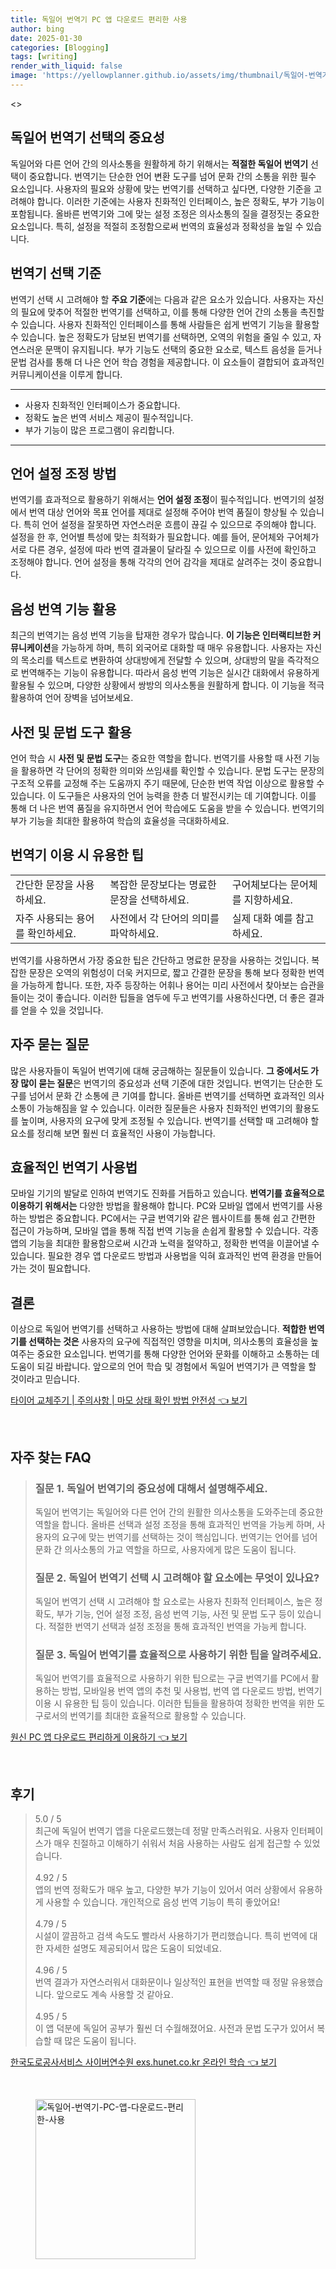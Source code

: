 ```yaml
---
title: 독일어 번역기 PC 앱 다운로드 편리한 사용
author: bing
date: 2025-01-30
categories: [Blogging]
tags: [writing]
render_with_liquid: false
image: 'https://yellowplanner.github.io/assets/img/thumbnail/독일어-번역기-PC-앱-다운로드-편리한-사용.webp'
---
```

<p><>
<head>
    <title>독일어 번역기 선택 및 설정</title>
</head>
<body></p>

<h2 id='번역기 선택의 중요성'>독일어 번역기 선택의 중요성</h2>

<p>독일어와 다른 언어 간의 의사소통을 원활하게 하기 위해서는 <b>적절한 독일어 번역기</b> 선택이 중요합니다. 번역기는 단순한 언어 변환 도구를 넘어 문화 간의 소통을 위한 필수 요소입니다. 사용자의 필요와 상황에 맞는 번역기를 선택하고 싶다면, 다양한 기준을 고려해야 합니다. 이러한 기준에는 사용자 친화적인 인터페이스, 높은 정확도, 부가 기능이 포함됩니다. 올바른 번역기와 그에 맞는 설정 조정은 의사소통의 질을 결정짓는 중요한 요소입니다. 특히, 설정을 적절히 조정함으로써 번역의 효율성과 정확성을 높일 수 있습니다.</p>

<h2 id='번역기 선택 기준'>번역기 선택 기준</h2>

<p>번역기 선택 시 고려해야 할 <b>주요 기준</b>에는 다음과 같은 요소가 있습니다. 사용자는 자신의 필요에 맞추어 적절한 번역기를 선택하고, 이를 통해 다양한 언어 간의 소통을 촉진할 수 있습니다. 사용자 친화적인 인터페이스를 통해 사람들은 쉽게 번역기 기능을 활용할 수 있습니다. 높은 정확도가 담보된 번역기를 선택하면, 오역의 위험을 줄일 수 있고, 자연스러운 문맥이 유지됩니다. 부가 기능도 선택의 중요한 요소로, 텍스트 음성을 듣거나 문법 검사를 통해 더 나은 언어 학습 경험을 제공합니다. 이 요소들이 결합되어 효과적인 커뮤니케이션을 이루게 합니다.</p>

<hr />

<ul>
    <li>사용자 친화적인 인터페이스가 중요합니다.</li>
    <li>정확도 높은 번역 서비스 제공이 필수적입니다.</li>
    <li>부가 기능이 많은 프로그램이 유리합니다.</li>
</ul>

<hr />

<h2 id='언어 설정 조정 방법'>언어 설정 조정 방법</h2>

<p>번역기를 효과적으로 활용하기 위해서는 <b>언어 설정 조정</b>이 필수적입니다. 번역기의 설정에서 번역 대상 언어와 목표 언어를 제대로 설정해 주어야 번역 품질이 향상될 수 있습니다. 특히 언어 설정을 잘못하면 자연스러운 흐름이 끊길 수 있으므로 주의해야 합니다. 설정을 한 후, 언어별 특성에 맞는 최적화가 필요합니다. 예를 들어, 문어체와 구어체가 서로 다른 경우, 설정에 따라 번역 결과물이 달라질 수 있으므로 이를 사전에 확인하고 조정해야 합니다. 언어 설정을 통해 각각의 언어 감각을 제대로 살려주는 것이 중요합니다.</p>

<h2 id='음성 번역 기능 활용'>음성 번역 기능 활용</h2>

<p>최근의 번역기는 음성 번역 기능을 탑재한 경우가 많습니다. <b>이 기능은 인터랙티브한 커뮤니케이션</b>을 가능하게 하며, 특히 외국어로 대화할 때 매우 유용합니다. 사용자는 자신의 목소리를 텍스트로 변환하여 상대방에게 전달할 수 있으며, 상대방의 말을 즉각적으로 번역해주는 기능이 유용합니다. 따라서 음성 번역 기능은 실시간 대화에서 유용하게 활용될 수 있으며, 다양한 상황에서 쌍방의 의사소통을 원활하게 합니다. 이 기능을 적극 활용하여 언어 장벽을 넘어보세요.</p>

<h2 id='사전 및 문법 도구 활용'>사전 및 문법 도구 활용</h2>

<p>언어 학습 시 <b>사전 및 문법 도구</b>는 중요한 역할을 합니다. 번역기를 사용할 때 사전 기능을 활용하면 각 단어의 정확한 의미와 쓰임새를 확인할 수 있습니다. 문법 도구는 문장의 구조적 오류를 교정해 주는 도움까지 주기 때문에, 단순한 번역 작업 이상으로 활용할 수 있습니다. 이 도구들은 사용자의 언어 능력을 한층 더 발전시키는 데 기여합니다. 이를 통해 더 나은 번역 품질을 유지하면서 언어 학습에도 도움을 받을 수 있습니다. 번역기의 부가 기능을 최대한 활용하여 학습의 효율성을 극대화하세요.</p>

<h2 id='번역기 이용 시 유용한 팁'>번역기 이용 시 유용한 팁</h2>

<table>
    <tr>
        <td>간단한 문장을 사용하세요.</td>
        <td>복잡한 문장보다는 명료한 문장을 선택하세요.</td>
        <td>구어체보다는 문어체를 지향하세요.</td>
    </tr>
    <tr>
        <td>자주 사용되는 용어를 확인하세요.</td>
        <td>사전에서 각 단어의 의미를 파악하세요.</td>
        <td>실제 대화 예를 참고하세요.</td>
    </tr>
</table>

<p>번역기를 사용하면서 가장 중요한 팁은 간단하고 명료한 문장을 사용하는 것입니다. 복잡한 문장은 오역의 위험성이 더욱 커지므로, 짧고 간결한 문장을 통해 보다 정확한 번역을 가능하게 합니다. 또한, 자주 등장하는 어휘나 용어는 미리 사전에서 찾아보는 습관을 들이는 것이 좋습니다. 이러한 팁들을 염두에 두고 번역기를 사용하신다면, 더 좋은 결과를 얻을 수 있을 것입니다.</p>

<h2 id='자주 묻는 질문'>자주 묻는 질문</h2>

<p>많은 사용자들이 독일어 번역기에 대해 궁금해하는 질문들이 있습니다. <b>그 중에서도 가장 많이 묻는 질문</b>은 번역기의 중요성과 선택 기준에 대한 것입니다. 번역기는 단순한 도구를 넘어서 문화 간 소통에 큰 기여를 합니다. 올바른 번역기를 선택하면 효과적인 의사소통이 가능해짐을 알 수 있습니다. 이러한 질문들은 사용자 친화적인 번역기의 활용도를 높이며, 사용자의 요구에 맞게 조정될 수 있습니다. 번역기를 선택할 때 고려해야 할 요소를 정리해 보면 훨씬 더 효율적인 사용이 가능합니다.</p>

<h2 id='효율적인 번역기 사용법'>효율적인 번역기 사용법</h2>

<p>모바일 기기의 발달로 인하여 번역기도 진화를 거듭하고 있습니다. <b>번역기를 효율적으로 이용하기 위해서는</b> 다양한 방법을 활용해야 합니다. PC와 모바일 앱에서 번역기를 사용하는 방법은 중요합니다. PC에서는 구글 번역기와 같은 웹사이트를 통해 쉽고 간편한 접근이 가능하며, 모바일 앱을 통해 직접 번역 기능을 손쉽게 활용할 수 있습니다. 각종 앱의 기능을 최대한 활용함으로써 시간과 노력을 절약하고, 정확한 번역을 이끌어낼 수 있습니다. 필요한 경우 앱 다운로드 방법과 사용법을 익혀 효과적인 번역 환경을 만들어 가는 것이 필요합니다.</p>

<h2 id='결론'>결론</h2>

<p>이상으로 독일어 번역기를 선택하고 사용하는 방법에 대해 살펴보았습니다. <b>적합한 번역기를 선택하는 것은</b> 사용자의 요구에 직접적인 영향을 미치며, 의사소통의 효율성을 높여주는 중요한 요소입니다. 번역기를 통해 다양한 언어와 문화를 이해하고 소통하는 데 도움이 되길 바랍니다. 앞으로의 언어 학습 및 경험에서 독일어 번역기가 큰 역할을 할 것이라고 믿습니다.</p>

<p></body>
</></p>
<p><a class="click-button" title="타이어 교체주기 | 주의사항 | 마모 상태 확인 방법 안전성" href="https://yellowplanner.github.io/posts/%ED%83%80%EC%9D%B4%EC%96%B4-%EA%B5%90%EC%B2%B4%EC%A3%BC%EA%B8%B0-%EC%A3%BC%EC%9D%98%EC%82%AC%ED%95%AD-%EB%A7%88%EB%AA%A8-%EC%83%81%ED%83%9C-%ED%99%95%EC%9D%B8-%EB%B0%A9%EB%B2%95-%EC%95%88%EC%A0%84%EC%84%B1/" rel="dofollow">타이어 교체주기 | 주의사항 | 마모 상태 확인 방법 안전성 👈 보기</a></p><br>
<h2 id='자주_찾는_FAQ'>자주 찾는 FAQ</h2>
<div itemscope="" itemtype="https://schema.org/FAQPage"> 
<blockquote> 
<div itemscope="" itemprop="mainEntity" itemtype="https://schema.org/Question"> 
<h3 itemprop="name">질문 1. 독일어 번역기의 중요성에 대해서 설명해주세요.</h3> 
<div itemscope="" itemprop="acceptedAnswer" itemtype="https://schema.org/Answer"> 
<span itemprop="text"> 
<p>독일어 번역기는 독일어와 다른 언어 간의 원활한 의사소통을 도와주는데 중요한 역할을 합니다. 올바른 선택과 설정 조정을 통해 효과적인 번역을 가능케 하며, 사용자의 요구에 맞는 번역기를 선택하는 것이 핵심입니다. 번역기는 언어를 넘어 문화 간 의사소통의 가교 역할을 하므로, 사용자에게 많은 도움이 됩니다.</p> 
</span> 
</div> 
</div> 

<div itemscope="" itemprop="mainEntity" itemtype="https://schema.org/Question"> 
<h3 itemprop="name">질문 2. 독일어 번역기 선택 시 고려해야 할 요소에는 무엇이 있나요?</h3> 
<div itemscope="" itemprop="acceptedAnswer" itemtype="https://schema.org/Answer"> 
<span itemprop="text"> 
<p>독일어 번역기 선택 시 고려해야 할 요소로는 사용자 친화적 인터페이스, 높은 정확도, 부가 기능, 언어 설정 조정, 음성 번역 기능, 사전 및 문법 도구 등이 있습니다. 적절한 번역기 선택과 설정 조정을 통해 효과적인 번역을 가능케 합니다.</p> 
</span> 
</div> 
</div> 

<div itemscope="" itemprop="mainEntity" itemtype="https://schema.org/Question"> 
<h3 itemprop="name">질문 3. 독일어 번역기를 효율적으로 사용하기 위한 팁을 알려주세요.</h3> 
<div itemscope="" itemprop="acceptedAnswer" itemtype="https://schema.org/Answer"> 
<span itemprop="text"> 
<p>독일어 번역기를 효율적으로 사용하기 위한 팁으로는 구글 번역기를 PC에서 활용하는 방법, 모바일용 번역 앱의 추천 및 사용법, 번역 앱 다운로드 방법, 번역기 이용 시 유용한 팁 등이 있습니다. 이러한 팁들을 활용하여 정확한 번역을 위한 도구로서의 번역기를 최대한 효율적으로 활용할 수 있습니다.</p> 
</span> 
</div> 
</div> 

</blockquote> 
</div>
<p><a class="click-button" title="원신 PC 앱 다운로드 편리하게 이용하기" href="https://yellowplanner.github.io/posts/%EC%9B%90%EC%8B%A0-PC-%EC%95%B1-%EB%8B%A4%EC%9A%B4%EB%A1%9C%EB%93%9C-%ED%8E%B8%EB%A6%AC%ED%95%98%EA%B2%8C-%EC%9D%B4%EC%9A%A9%ED%95%98%EA%B8%B0/" rel="dofollow">원신 PC 앱 다운로드 편리하게 이용하기 👈 보기</a></p><br>
<h2 id='후기'>후기</h2>
<div itemscope itemtype="https://schema.org/Product">
  <blockquote>
  <div itemprop="review" itemscope itemtype="https://schema.org/Review">
      <div itemprop="reviewRating" itemscope itemtype="https://schema.org/Rating"> <span itemprop="ratingValue">5.0</span> / <span itemprop="bestRating">5</span> </div>
      <span itemprop="reviewBody">최근에 독일어 번역기 앱을 다운로드했는데 정말 만족스러워요. 사용자 인터페이스가 매우 친절하고 이해하기 쉬워서 처음 사용하는 사람도 쉽게 접근할 수 있었습니다.</span>
  </div>
  <br>
  <div itemprop="review" itemscope itemtype="https://schema.org/Review">
      <div itemprop="reviewRating" itemscope itemtype="https://schema.org/Rating"> <span itemprop="ratingValue">4.92</span> / <span itemprop="bestRating">5</span> </div>
      <span itemprop="reviewBody">앱의 번역 정확도가 매우 높고, 다양한 부가 기능이 있어서 여러 상황에서 유용하게 사용할 수 있습니다. 개인적으로 음성 번역 기능이 특히 좋았어요!</span>
  </div>
  <br>
  <div itemprop="review" itemscope itemtype="https://schema.org/Review">
      <div itemprop="reviewRating" itemscope itemtype="https://schema.org/Rating"> <span itemprop="ratingValue">4.79</span> / <span itemprop="bestRating">5</span> </div>
      <span itemprop="reviewBody">시설이 깔끔하고 검색 속도도 빨라서 사용하기가 편리했습니다. 특히 번역에 대한 자세한 설명도 제공되어서 많은 도움이 되었네요.</span>
  </div>
  <br>
  <div itemprop="review" itemscope itemtype="https://schema.org/Review">
      <div itemprop="reviewRating" itemscope itemtype="https://schema.org/Rating"> <span itemprop="ratingValue">4.96</span> / <span itemprop="bestRating">5</span> </div>
      <span itemprop="reviewBody">번역 결과가 자연스러워서 대화문이나 일상적인 표현을 번역할 때 정말 유용했습니다. 앞으로도 계속 사용할 것 같아요.</span>
  </div>
  <br>
  <div itemprop="review" itemscope itemtype="https://schema.org/Review">
      <div itemprop="reviewRating" itemscope itemtype="https://schema.org/Rating"> <span itemprop="ratingValue">4.95</span> / <span itemprop="bestRating">5</span> </div>
      <span itemprop="reviewBody">이 앱 덕분에 독일어 공부가 훨씬 더 수월해졌어요. 사전과 문법 도구가 있어서 복습할 때 많은 도움이 됩니다.</span>
  </div>
  </blockquote>
</div>
<p><a class="click-button" title="한국도로공사서비스 사이버연수원 exs.hunet.co.kr 온라인 학습" href="https://yellowplanner.github.io/posts/%ED%95%9C%EA%B5%AD%EB%8F%84%EB%A1%9C%EA%B3%B5%EC%82%AC%EC%84%9C%EB%B9%84%EC%8A%A4-%EC%82%AC%EC%9D%B4%EB%B2%84%EC%97%B0%EC%88%98%EC%9B%90-exs.hunet.co.kr-%EC%98%A8%EB%9D%BC%EC%9D%B8-%ED%95%99%EC%8A%B5/" rel="dofollow">한국도로공사서비스 사이버연수원 exs.hunet.co.kr 온라인 학습 👈 보기</a></p><br>
<figure class="image"><img src="https://yellowplanner.github.io/assets/img/thumbnail/독일어-번역기-PC-앱-다운로드-편리한-사용.webp" alt="독일어-번역기-PC-앱-다운로드-편리한-사용" width="256" height="256"></figure>
